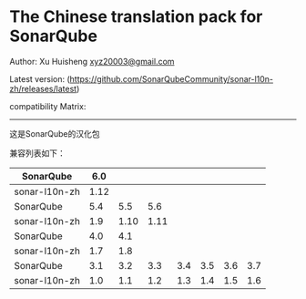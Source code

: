 The Chinese translation pack for SonarQube
=======

Author: Xu Huisheng <xyz20003@gmail.com>

Latest version: (https://github.com/SonarQubeCommunity/sonar-l10n-zh/releases/latest)

compatibility Matrix: 

---

这是SonarQube的汉化包

兼容列表如下：

SonarQube     |6.0 |    |    |    |   |   |   |
--------------|----|----|----|----|---|---|---|
sonar-l10n-zh |1.12|    |    |    |   |   |   |
SonarQube     |5.4 |5.5 |5.6 |    |   |   |   |
sonar-l10n-zh |1.9 |1.10|1.11|    |   |   |   |
SonarQube     |4.0 |4.1 |    |    |   |   |   |
sonar-l10n-zh |1.7 |1.8 |    |    |   |   |   |
SonarQube     |3.1 |3.2 |3.3 |3.4 |3.5|3.6|3.7|
sonar-l10n-zh |1.0 |1.1 |1.2 |1.3 |1.4|1.5|1.6|

